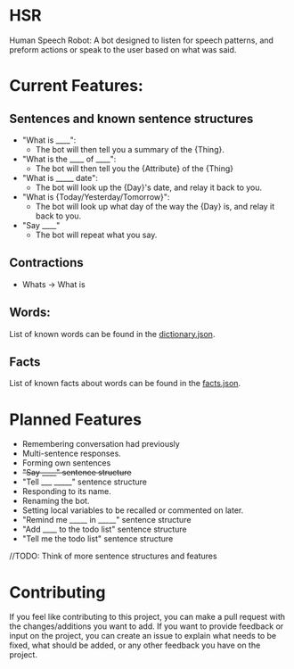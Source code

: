 # HSR
 Human Speech Robot: A bot designed to listen for speech patterns, and preform actions or speak to the user based on what was said.

# Current Features:

## Sentences and known sentence structures
* "What is ____":
    * The bot will then tell you a summary of the {Thing}.
* "What is the ____ of ____":
    * The bot will then tell you the {Attribute} of the {Thing}
* "What is _____ date":
    * The bot will look up the {Day}'s date, and relay it back to you.
* "What is {Today/Yesterday/Tomorrow}":
    * The bot will look up what day of the way the {Day} is, and relay it back to you.
* "Say ____"
    * The bot will repeat what you say.

## Contractions
* Whats -> What is

## Words:
List of known words can be found in the [dictionary.json](dictionary.json).

## Facts
List of known facts about words can be found in the [facts.json](facts.json).

# Planned Features
* Remembering conversation had previously
* Multi-sentence responses.
* Forming own sentences
* ~~"Say ____" sentence structure~~
* "Tell ___ _____" sentence structure
* Responding to its name.
* Renaming the bot.
* Setting local variables to be recalled or commented on later.
* "Remind me _____ in _____" sentence structure
* "Add ____ to the todo list" sentence structure
* "Tell me the todo list" sentence structure

//TODO: Think of more sentence structures and features

# Contributing
If you feel like contributing to this project, you can make a pull request with the changes/additions you want to add. If you want to provide feedback or input on the project, you can create an issue to explain what needs to be fixed, what should be added, or any other feedback you have on the project.